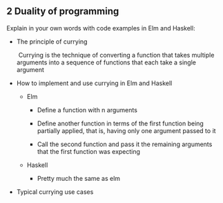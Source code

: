 ## 2  Duality of programming

Explain in your own words with code examples in Elm and Haskell:

* The principle of currying

   ​	Currying is the technique of converting a function that takes multiple arguments into a sequence of functions that each take a single argument

* How to implement and use currying in Elm and Haskell

  * Elm

    * Define a function with n arguments

    * Define another function in terms of the first function being partially applied, that is, having only one argument passed to it

    * Call the second function and pass it the remaining arguments that the first function was expecting

      

  * Haskell

    * Pretty much the same as elm

* Typical currying use cases

  ​	
